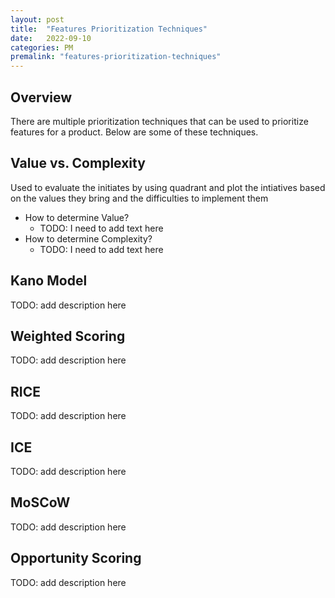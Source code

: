 ```yaml
---
layout: post
title:  "Features Prioritization Techniques"
date:   2022-09-10
categories: PM
premalink: "features-prioritization-techniques" 
---
```


## Overview
There are multiple prioritization techniques that can be used to prioritize features for a product. Below are some of these techniques. 

## Value vs. Complexity
Used to evaluate the initiates by using quadrant and plot the intiatives based on the values they bring and the difficulties to implement them   
- How to determine Value?
  - TODO: I need to add text here
- How to determine Complexity? 
  - TODO: I need to add text here

## Kano Model
TODO: add description here

## Weighted Scoring 
TODO: add description here

## RICE
TODO: add description here

## ICE 
TODO: add description here

## MoSCoW 
TODO: add description here

## Opportunity Scoring
TODO: add description here



